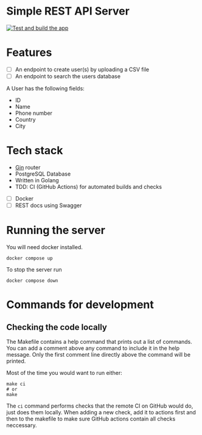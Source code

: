 # Simple REST API Server

[![Test and build the app](https://github.com/m-kuzmin/simple-rest-api/actions/workflows/golang-ci.yml/badge.svg?branch=main)](https://github.com/m-kuzmin/simple-rest-api/actions/workflows/golang-ci.yml)

# Features

- [ ] An endpoint to create user(s) by uploading a CSV file
- [ ] An endpoint to search the users database

A User has the following fields:

- ID
- Name
- Phone number
- Country
- City

# Tech stack

- [Gin](https://github.com/gin-gonic/gin) router
- PostgreSQL Database
- Written in Golang
- TDD: CI (GitHub Actions) for automated builds and checks
- [ ] Docker
- [ ] REST docs using Swagger

# Running the server

You will need docker installed.

```shell
docker compose up
```

To stop the server run

```shell
docker compose down
```

# Commands for development

## Checking the code locally

The Makefile contains a help command that prints out a list of commands. You can add a comment above any command to
include it in the help message. Only the first comment line directly above the command will be printed.

Most of the time you would want to run either:

```shell
make ci
# or
make
```

The `ci` command performs checks that the remote CI on GitHub would do, just does them locally. When adding a new check,
add it to actions first and then to the makefile to make sure GitHub actions contain all checks neccessary.
